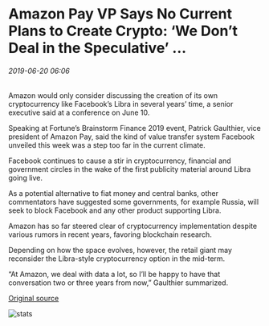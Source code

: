 # Amazon Pay VP Says No Current Plans to Create Crypto: ‘We Don’t Deal in the Speculative’ ...

###### 2019-06-20 06:06

Amazon would only consider discussing the creation of its own cryptocurrency like Facebook’s Libra in several years’ time, a senior executive said at a conference on June 10.

Speaking at Fortune’s Brainstorm Finance 2019 event, Patrick Gaulthier, vice president of Amazon Pay, said the kind of value transfer system Facebook unveiled this week was a step too far in the current climate.

Facebook continues to cause a stir in cryptocurrency, financial and government circles in the wake of the first publicity material around Libra going live.

As a potential alternative to fiat money and central banks, other commentators have suggested some governments, for example Russia, will seek to block Facebook and any other product supporting Libra.

Amazon has so far steered clear of cryptocurrency implementation despite various rumors in recent years, favoring blockchain research.

Depending on how the space evolves, however, the retail giant may reconsider the Libra-style cryptocurrency option in the mid-term.

“At Amazon, we deal with data a lot, so I’ll be happy to have that conversation two or three years from now,” Gaulthier summarized.

[Original source](https://cointelegraph.com/news/amazon-pay-vp-says-no-current-plans-to-create-crypto-we-dont-deal-in-the-speculative)

![stats](https://c.statcounter.com/11760860/0/a89fa40b/1/ "stats")